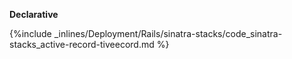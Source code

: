 <!-- post: -->

**Declarative**

{%include _inlines/Deployment/Rails/sinatra-stacks/code_sinatra-stacks_active-record-tiveecord.md %}





